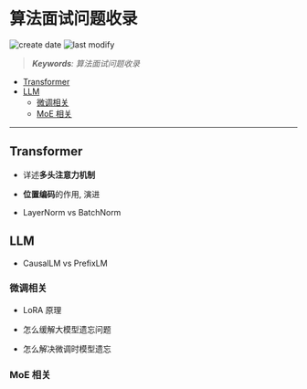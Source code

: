 算法面试问题收录
===
<!--START_SECTION:badge-->

![create date](https://img.shields.io/static/v1?label=create%20date&message=2025-09-04&label_color=gray&color=lightsteelblue&style=flat-square)
![last modify](https://img.shields.io/static/v1?label=last%20modify&message=2025-09-05%2012%3A30%3A39&label_color=gray&color=thistle&style=flat-square)

<!--END_SECTION:badge-->
<!--info
date: 2025-09-04 16:00:22
top: false
draft: false
hidden: true
level: 0
tag: []
-->

<!--START_SECTION:keywords-->
> ***Keywords**: 算法面试问题收录*
<!--END_SECTION:keywords-->

<!--START_SECTION:paper_title-->
<!--END_SECTION:paper_title-->

<!--START_SECTION:toc-->
- [Transformer](#transformer)
- [LLM](#llm)
    - [微调相关](#微调相关)
    - [MoE 相关](#moe-相关)
<!--END_SECTION:toc-->

---

<!--START_SECTION:keyword-->
## Transformer
<!--END_SECTION:keyword-->

- 详述**多头注意力机制**

- **位置编码**的作用, 演进

- LayerNorm vs BatchNorm



<!--START_SECTION:keyword-->
## LLM
<!--END_SECTION:keyword-->

- CausalLM vs PrefixLM

### 微调相关

- LoRA 原理

- 怎么缓解大模型遗忘问题

- 怎么解决微调时模型遗忘


### MoE 相关


